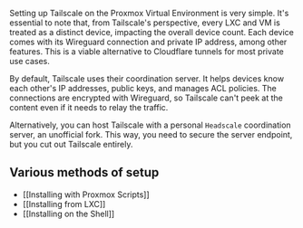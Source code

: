 Setting up Tailscale on the Proxmox Virtual Environment is very simple. It's essential to note that, from Tailscale's perspective, every LXC and VM is treated as a distinct device, impacting the overall device count. Each device comes with its Wireguard connection and private IP address, among other features. This is a viable alternative to Cloudflare tunnels for most private use cases. 

By default, Tailscale uses their coordination server. It helps devices know each other's IP addresses, public keys, and manages ACL policies. The connections are encrypted with Wireguard, so Tailscale can't peek at the content even if it needs to relay the traffic.

Alternatively, you can host Tailscale with a personal `Headscale` coordination server, an unofficial fork. This way, you need to secure the server endpoint, but you cut out Tailscale entirely.

## Various methods of setup 

* [[Installing with Proxmox Scripts]]
* [[Installing from LXC]]
* [[Installing on the Shell]]

